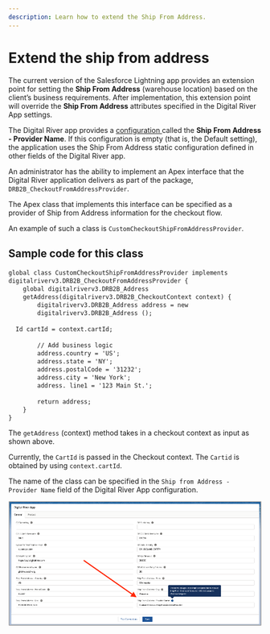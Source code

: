 ```yaml
---
description: Learn how to extend the Ship From Address.
---
```


# Extend the ship from address

The current version of the Salesforce Lightning app provides an extension point for setting the **Ship From Address** (warehouse location) based on the client’s business requirements. After implementation, this extension point will override the **Ship From Address** attributes specified in the Digital River App settings.

The Digital River app provides a [configuration ](../integrate-the-salesforce-lightning-app/step-2-configure-the-digital-river-app.md)called the **Ship From Address - Provider Name**. If this configuration is empty (that is, the Default setting), the application uses the Ship From Address static configuration defined in other fields of the Digital River app.

An administrator has the ability to implement an Apex interface that the Digital River application delivers as part of the package, `DRB2B_CheckoutFromAddressProvider`.

The Apex class that implements this interface can be specified as a provider of Ship from Address information for the checkout flow.

An example of such a class is `CustomCheckoutShipFromAddressProvider`.

## Sample code for this class

```
global class CustomCheckoutShipFromAddressProvider implements 
digitalriverv3.DRB2B_CheckoutFromAddressProvider {
    global digitalriverv3.DRB2B_Address 
    getAddress(digitalriverv3.DRB2B_CheckoutContext context) {
        digitalriverv3.DRB2B_Address address = new 
        digitalriverv3.DRB2B_Address ();
 
  Id cartId = context.cartId;

        // Add business logic
        address.country = 'US';
        address.state = 'NY';
        address.postalCode = '31232';
        address.city = 'New York';
        address. line1 = '123 Main St.';
 
        return address;
    }
}
```

The `getAddress` (context) method takes in a checkout context as input as shown above.

Currently, the `CartId` is passed in the Checkout context. The `Cartid` is obtained by using `context.cartId`.

The name of the class can be specified in the `Ship from Address - Provider Name` field of the Digital River App configuration.  &#x20;

![](<../.gitbook/assets/Ship from Address provider name field.png>)
